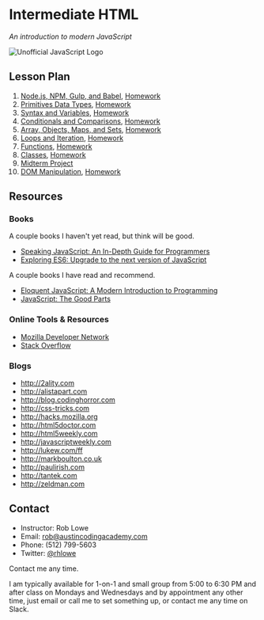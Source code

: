 # Intermediate HTML

*An introduction to modern JavaScript*

![Unofficial JavaScript Logo](http://upload.wikimedia.org/wikipedia/commons/thumb/9/99/Unofficial_JavaScript_logo_2.svg/200px-Unofficial_JavaScript_logo_2.svg.png)

## Lesson Plan

1. [Node.js, NPM, Gulp, and Babel](lessons/01.md), [Homework](homework/01.md)
1. [Primitives Data Types](lessons/02.md), [Homework](homework/02.md)
1. [Syntax and Variables](lessons/03.md), [Homework](homework/03.md)
1. [Conditionals and Comparisons](lessons/04.md), [Homework](homework/04.md)
1. [Array, Objects, Maps, and Sets](lessons/05.md), [Homework](homework/05.md)
1. [Loops and Iteration](lessons/06.md), [Homework](homework/06.md)
1. [Functions](lessons/07.md), [Homework](homework/07.md)
1. [Classes](lessons/08.md), [Homework](homework/08.md)
1. [Midterm Project](homework/midterm.md)
1. [DOM Manipulation](lessons/09.md), [Homework](homework/09.md)

## Resources

### Books

A couple books I haven't yet read, but think will be good.

* [Speaking JavaScript: An In-Depth Guide for Programmers](http://speakingjs.com)
* [Exploring ES6: Upgrade to the next version of JavaScript](http://exploringjs.com)

A couple books I have read and recommend.

* [Eloquent JavaScript: A Modern Introduction to Programming](http://eloquentjavascript.net)
* [JavaScript: The Good Parts](http://www.amazon.com/exec/obidos/ASIN/0596517742/wrrrldwideweb)

### Online Tools & Resources

* [Mozilla Developer Network](http://developer.mozilla.org/en-US/docs/Web/JavaScript)
* [Stack Overflow](http://stackoverflow.com/questions/tagged/javascript)

### Blogs

- http://2ality.com
- http://alistapart.com
- http://blog.codinghorror.com
- http://css-tricks.com
- http://hacks.mozilla.org
- http://html5doctor.com
- http://html5weekly.com
- http://javascriptweekly.com
- http://lukew.com/ff
- http://markboulton.co.uk
- http://paulirish.com
- http://tantek.com
- http://zeldman.com

## Contact

* Instructor: Rob Lowe
* Email: rob@austincodingacademy.com
* Phone: (512) 799-5603
* Twitter: [@rhlowe](https://twitter.com/rhlowe)

Contact me any time.

I am typically available for 1-on-1 and small group from 5:00 to 6:30 PM and after class on Mondays and Wednesdays and by appointment any other time, just email or call me to set something up, or contact me any time on Slack.
